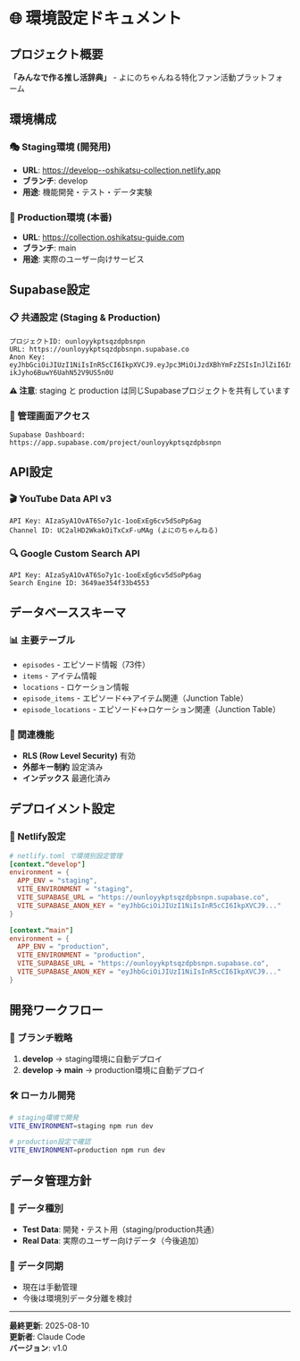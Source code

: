 # 🌐 環境設定ドキュメント

## プロジェクト概要
**「みんなで作る推し活辞典」** - よにのちゃんねる特化ファン活動プラットフォーム

## 環境構成

### 🎭 Staging環境 (開発用)
- **URL**: https://develop--oshikatsu-collection.netlify.app
- **ブランチ**: develop
- **用途**: 機能開発・テスト・データ実験

### 🚀 Production環境 (本番)
- **URL**: https://collection.oshikatsu-guide.com
- **ブランチ**: main  
- **用途**: 実際のユーザー向けサービス

## Supabase設定

### 📋 共通設定 (Staging & Production)
```
プロジェクトID: ounloyykptsqzdpbsnpn
URL: https://ounloyykptsqzdpbsnpn.supabase.co
Anon Key: eyJhbGciOiJIUzI1NiIsInR5cCI6IkpXVCJ9.eyJpc3MiOiJzdXBhYmFzZSIsInJlZiI6Im91bmxveXlrcHRzcXpkcGJzbnBuIiwicm9sZSI6ImFub24iLCJpYXQiOjE3NTQ3MjIzODMsImV4cCI6MjA3MDI5ODM4M30.VpSq034vLWHH3n_W-ikJyho6BuwY6UahN52V9US5n0U
```

**⚠️ 注意**: staging と production は同じSupabaseプロジェクトを共有しています

### 🔐 管理画面アクセス
```
Supabase Dashboard: https://app.supabase.com/project/ounloyykptsqzdpbsnpn
```

## API設定

### 🎬 YouTube Data API v3
```
API Key: AIzaSyA1OvAT6So7y1c-1ooExEg6cv5dSoPp6ag
Channel ID: UC2alHD2WkakOiTxCxF-uMAg (よにのちゃんねる)
```

### 🔍 Google Custom Search API
```
API Key: AIzaSyA1OvAT6So7y1c-1ooExEg6cv5dSoPp6ag
Search Engine ID: 3649ae354f33b4553
```

## データベーススキーマ

### 📊 主要テーブル
- `episodes` - エピソード情報（73件）
- `items` - アイテム情報
- `locations` - ロケーション情報
- `episode_items` - エピソード↔アイテム関連（Junction Table）
- `episode_locations` - エピソード↔ロケーション関連（Junction Table）

### 🔗 関連機能
- **RLS (Row Level Security)** 有効
- **外部キー制約** 設定済み
- **インデックス** 最適化済み

## デプロイメント設定

### 🚢 Netlify設定
```toml
# netlify.toml で環境別設定管理
[context."develop"]
environment = { 
  APP_ENV = "staging", 
  VITE_ENVIRONMENT = "staging",
  VITE_SUPABASE_URL = "https://ounloyykptsqzdpbsnpn.supabase.co",
  VITE_SUPABASE_ANON_KEY = "eyJhbGciOiJIUzI1NiIsInR5cCI6IkpXVCJ9..."
}

[context."main"]
environment = { 
  APP_ENV = "production", 
  VITE_ENVIRONMENT = "production",
  VITE_SUPABASE_URL = "https://ounloyykptsqzdpbsnpn.supabase.co",
  VITE_SUPABASE_ANON_KEY = "eyJhbGciOiJIUzI1NiIsInR5cCI6IkpXVCJ9..."
}
```

## 開発ワークフロー

### 🔄 ブランチ戦略
1. **develop** → staging環境に自動デプロイ
2. **develop → main** → production環境に自動デプロイ

### 🛠️ ローカル開発
```bash
# staging環境で開発
VITE_ENVIRONMENT=staging npm run dev

# production設定で確認
VITE_ENVIRONMENT=production npm run dev
```

## データ管理方針

### 📝 データ種別
- **Test Data**: 開発・テスト用（staging/production共通）
- **Real Data**: 実際のユーザー向けデータ（今後追加）

### 🔄 データ同期
- 現在は手動管理
- 今後は環境別データ分離を検討

---
**最終更新**: 2025-08-10  
**更新者**: Claude Code  
**バージョン**: v1.0